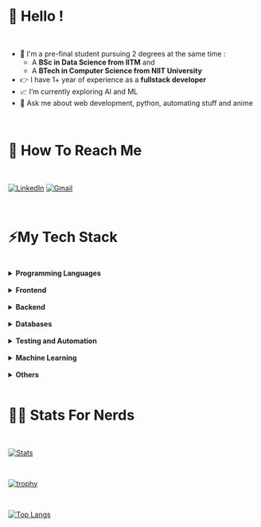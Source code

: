 # 👋 Hello !

<br>

- 📗 I'm a pre-final student pursuing 2 degrees at the same time :
  - A **BSc in Data Science from IITM** and
  - A **BTech in Computer Science from NIIT University**
- 👉 I have 1+ year of experience as a **fullstack developer**
- 📈 I’m currently exploring AI and ML 
- 💬 Ask me about web development, python, automating stuff and anime

<br>

# 📲 How To Reach Me

<br>

[![LinkedIn](https://img.shields.io/badge/linkedin-%230077B5.svg?style=for-the-badge&logo=linkedin&logoColor=white)](https://www.linkedin.com/s-vishvam)
[![Gmail](https://img.shields.io/badge/Gmail-D14836?style=for-the-badge&logo=gmail&logoColor=white)](s.vishvam1025@gmail.com)

<br>

# ⚡My Tech Stack 

<br>

<details>
    <summary><b>Programming Languages</b></summary>
    <div>
        <img style="margin: 0.4rem 0rem 0rem 1rem;" src="https://img.shields.io/badge/python-3670A0?style=for-the-badge&logo=python&logoColor=ffdd54" alt="Python">
        <img style="margin: 0.4rem 0rem 0rem 1rem;" src="https://img.shields.io/badge/c++-%2300599C.svg?style=for-the-badge&logo=c%2B%2B&logoColor=white" alt="C++">
        <img style="margin: 0.4rem 0rem 0rem 1rem;" src="https://img.shields.io/badge/java-%23ED8B00.svg?style=for-the-badge&logo=java&logoColor=white" alt="Java">
        <img style="margin: 0.4rem 0rem 0rem 1rem;" src="https://img.shields.io/badge/javascript-%23323330.svg?style=for-the-badge&logo=javascript&logoColor=%23F7DF1E" alt="Javascript">
        <img style="margin: 0.4rem 0rem 0rem 1rem;" src="https://img.shields.io/badge/shell_script-%23121011.svg?style=for-the-badge&logo=gnu-bash&logoColor=white" alt="Bash">
    </div>

</details>

<br>

<details>
    <summary><b>Frontend</b></summary>
    <br>
    <details>
        <summary><b>Markup, Templating and Styling</b></summary>
        <div>
            <img style="margin: 0.4rem 0rem 0rem 1rem;" src="https://img.shields.io/badge/HTML5-E34F26?style=for-the-badge&logo=html5&logoColor=white" alt="HTML5">
            <img style="margin: 0.4rem 0rem 0rem 1rem;" src="https://img.shields.io/badge/CSS3-1572B6?style=for-the-badge&logo=css3&logoColor=white" alt="CSS3">
            <img style="margin: 0.4rem 0rem 0rem 1rem;" src="https://img.shields.io/badge/SASS-hotpink.svg?style=for-the-badge&logo=SASS&logoColor=white" alt="SASS">
            <img style="margin: 0.4rem 0rem 0rem 1rem;" src="https://img.shields.io/badge/bootstrap-%23563D7C.svg?style=for-the-badge&logo=bootstrap&logoColor=white">
            <img style="margin: 0.4rem 0rem 0rem 1rem;" src="https://img.shields.io/badge/tailwindcss-%2338B2AC.svg?style=for-the-badge&logo=tailwind-css&logoColor=white" alt="TailwindCSS">
            <img style="margin: 0.4rem 0rem 0rem 1rem;" src="https://img.shields.io/badge/Markdown-000000?style=for-the-badge&logo=markdown&logoColor=white" alt="Markdown">
            <img style="margin: 0.4rem 0rem 0rem 1rem;" src="https://img.shields.io/badge/latex-%23008080.svg?style=for-the-badge&logo=latex&logoColor=white" alt="LaTeX">
            <img style="margin: 0.4rem 0rem 0rem 1rem;" src="https://img.shields.io/badge/Pug-FFF?style=for-the-badge&logo=pug&logoColor=A86454" alt="Pug Template">
            <img style="margin: 0.4rem 0rem 0rem 1rem;" src="https://img.shields.io/badge/jinja-white.svg?style=for-the-badge&logo=jinja&logoColor=black" alt="Jinja Template">
        </div>
   </details>
    <details>
        <summary><b>JavaScript Frameworks</b></summary>
        <div>        
            <img style="margin: 0.4rem 0rem 0rem 1rem;" src="https://img.shields.io/badge/jquery-%230769AD.svg?style=for-the-badge&logo=jquery&logoColor=white" alt="jQuery">
            <img style="margin: 0.4rem 0rem 0rem 1rem;" src="https://img.shields.io/badge/React-20232A?style=for-the-badge&logo=react&logoColor=61DAFB" alt="React">
            <img style="margin: 0.4rem 0rem 0rem 1rem;" src="https://img.shields.io/badge/React_Router-CA4245?style=for-the-badge&logo=react-router&logoColor=white" alt="React Router">
            <img style="margin: 0.4rem 0rem 0rem 1rem;" src="https://img.shields.io/badge/Vue.js-35495E?style=for-the-badge&logo=vuedotjs&logoColor=4FC08D" alt="Vue">
            <img style="margin: 0.4rem 0rem 0rem 1rem;" src="https://img.shields.io/badge/Redux-593D88?style=for-the-badge&logo=redux&logoColor=white" alt="Redux">
            <img style="margin: 0.4rem 0rem 0rem 1rem;" src="https://img.shields.io/badge/Socket.io-black?style=for-the-badge&logo=socket.io&badgeColor=010101">
            <img style="margin: 0.4rem 0rem 0rem 1rem;" src="https://img.shields.io/badge/Babel-F9DC3e?style=for-the-badge&logo=babel&logoColor=black" alt="Babel">
        </div>
    </details>
    <details>
        <summary><b>Libraries</b></summary>
        <div>        
            <img style="margin: 0.4rem 0rem 0rem 1rem;" src="https://img.shields.io/badge/p5%20js-ED225D?style=for-the-badge&logo=p5dotjs&logoColor=white" alt="p5.js">
            <img style="margin: 0.4rem 0rem 0rem 1rem;" src="https://img.shields.io/badge/chart.js-F5788D.svg?style=for-the-badge&logo=chart.js&logoColor=white" alt="Chart.js">
        </div>
    </details>
</details>

<br>

<details>
    <summary><b>Backend</b></summary>
    <div>
        <img style="margin: 0.4rem 0rem 0rem 1rem;" src="https://img.shields.io/badge/node.js-6DA55F?style=for-the-badge&logo=node.js&logoColor=white" alt="Node.js">
        <img style="margin: 0.4rem 0rem 0rem 1rem;" src="https://img.shields.io/badge/express.js-%23404d59.svg?style=for-the-badge&logo=express&logoColor=%2361DAFB" alt="Express.js">
        <img style="margin: 0.4rem 0rem 0rem 1rem;" src="https://img.shields.io/badge/flask-%23000.svg?style=for-the-badge&logo=flask&logoColor=white" alt="Flask">
        <img style="margin: 0.4rem 0rem 0rem 1rem;" src="https://img.shields.io/badge/gunicorn-%298729.svg?style=for-the-badge&logo=gunicorn&logoColor=white" alt="Gunicorn">
    </div>
</details>

<br>
    
<details>
    <summary><b>Databases</b></summary>
    <div>
        <img style="margin: 0.4rem 0rem 0rem 1rem;" src="https://img.shields.io/badge/MongoDB-%234ea94b.svg?style=for-the-badge&logo=mongodb&logoColor=white" alt="MongoDB">
        <img style="margin: 0.4rem 0rem 0rem 1rem;" src="https://img.shields.io/badge/postgres-%23316192.svg?style=for-the-badge&logo=postgresql&logoColor=white" alt="PostgreSQL">
        <img style="margin: 0.4rem 0rem 0rem 1rem;" src="https://img.shields.io/badge/sqlite-%2307405e.svg?style=for-the-badge&logo=sqlite&logoColor=white" alt="SQLite">
        <img style="margin: 0.4rem 0rem 0rem 1rem;" src="https://img.shields.io/badge/redis-%23DD0031.svg?style=for-the-badge&logo=redis&logoColor=white" alt="Redis">
    </div>
</details>

<br>

<details>
    <summary><b>Testing and Automation</b></summary>
    <div>
        <img style="margin: 0.4rem 0rem 0rem 1rem;" src="https://img.shields.io/badge/-jest-%23C21325?style=for-the-badge&logo=jest&logoColor=white" alt="Jest">
        <img style="margin: 0.4rem 0rem 0rem 1rem;" src="https://img.shields.io/badge/Selenium-43B02A?style=for-the-badge&logo=Selenium&logoColor=white" alt="Selenium">
    </div>
</details>

<br>

<details>
    <summary><b>Machine Learning</b></summary>
    <div>
        <img style="margin: 0.4rem 0rem 0rem 1rem;" src="https://img.shields.io/badge/numpy-%23013243.svg?style=for-the-badge&logo=numpy&logoColor=white" alt="Numpy">
        <img style="margin: 0.4rem 0rem 0rem 1rem;" src="https://img.shields.io/badge/pandas-%23150458.svg?style=for-the-badge&logo=pandas&logoColor=white" alt="Pandas">
        <img style="margin: 0.4rem 0rem 0rem 1rem;" src="https://img.shields.io/badge/scikit--learn-%23F7931E.svg?style=for-the-badge&logo=scikit-learn&logoColor=white" alt="Scikit-Learn">
        <img style="margin: 0.4rem 0rem 0rem 1rem;" src="https://img.shields.io/badge/Matplotlib-%23ffffff.svg?style=for-the-badge&logo=Matplotlib&logoColor=black" alt="Matplotlib">
        <img style="margin: 0.4rem 0rem 0rem 1rem;" src="https://img.shields.io/badge/jupyter-%23FA0F00.svg?style=for-the-badge&logo=jupyter&logoColor=white" alt="Jupyter Notebook">
    </div>
</details>

<br>

<details>
    <summary><b>Others</b></summary>
    <details>
        <summary><b>Text Editors and IDEs</b></summary>
        <div>
            <img style="margin: 0.4rem 0rem 0rem 1rem;" src="https://img.shields.io/badge/git-%23F05033.svg?style=for-the-badge&logo=git&logoColor=white" alt="Git">
            <img style="margin: 0.4rem 0rem 0rem 1rem;" src="https://img.shields.io/badge/github-%23121011.svg?style=for-the-badge&logo=github&logoColor=white" alt="GitHub">
            <img style="margin: 0.4rem 0rem 0rem 1rem;" src="https://img.shields.io/badge/Visual%20Studio%20Code-0078d7.svg?style=for-the-badge&logo=visual-studio-code&logoColor=white" alt="Visual Studio Code">
            <img style="margin: 0.4rem 0rem 0rem 1rem;" src="https://img.shields.io/badge/Atom-%2366595C.svg?style=for-the-badge&logo=atom&logoColor=white" alt="Atom">
            <img style="margin: 0.4rem 0rem 0rem 1rem;" src="https://img.shields.io/badge/Replit-DD1200?style=for-the-badge&logo=Replit&logoColor=white" alt="Replit">
            <img style="margin: 0.4rem 0rem 0rem 1rem;" src="https://img.shields.io/badge/CodePen-white?style=for-the-badge&logo=codepen&logoColor=black" alt="Codepen">
        </div>
    </details>
    <details>
        <summary><b>Development Tools</b></summary>
        <div>
            <img style="margin: 0.4rem 0rem 0rem 1rem;" src="https://img.shields.io/badge/Postman-FF6C37?style=for-the-badge&logo=postman&logoColor=white" alt="Postman">
            <img style="margin: 0.4rem 0rem 0rem 1rem;" src="https://img.shields.io/badge/Insomnia-black?style=for-the-badge&logo=insomnia&logoColor=5849BE" alt="Insomnia">
            <img style="margin: 0.4rem 0rem 0rem 1rem;" src="https://img.shields.io/badge/-Swagger-%23Clojure?style=for-the-badge&logo=swagger&logoColor=white" alt="Swagger">
    </details>
    <details>
        <summary><b>Version Control, Deployment and Cloud-Related Tools</b></summary>
        <div>
            <img style="margin: 0.4rem 0rem 0rem 1rem;" src="https://img.shields.io/badge/heroku-%23430098.svg?style=for-the-badge&logo=heroku&logoColor=white" alt="Heroku">
            <img style="margin: 0.4rem 0rem 0rem 1rem;" src="https://img.shields.io/badge/netlify-%23000000.svg?style=for-the-badge&logo=netlify&logoColor=#00C7B7" alt="Netlify">
            <img style="margin: 0.4rem 0rem 0rem 1rem;" src="https://img.shields.io/badge/Render-%46E3B7.svg?style=for-the-badge&logo=render&logoColor=white" alt="Render">
            <img style="margin: 0.4rem 0rem 0rem 1rem;" src="https://img.shields.io/badge/vercel-%23000000.svg?style=for-the-badge&logo=vercel&logoColor=white" alt="Vercel">
            <img style="margin: 0.4rem 0rem 0rem 1rem;" src="https://img.shields.io/badge/GoogleCloud-%234285F4.svg?style=for-the-badge&logo=google-cloud&logoColor=white" alt="Google Cloud Platform">
        </div>
    </details>
    <details>
        <summary><b>Productivity Tools</b></summary>
        <div>
            <img style="margin: 0.4rem 0rem 0rem 1rem;" src="https://img.shields.io/badge/jira-%230A0FFF.svg?style=for-the-badge&logo=jira&logoColor=white" alt="Jira">
            <img style="margin: 0.4rem 0rem 0rem 1rem;" src="https://img.shields.io/badge/Notion-%23000000.svg?style=for-the-badge&logo=notion&logoColor=white" alt="Notion">
        </div>
    </details>
</details>


<br>


# 👨‍💻 Stats For Nerds

<br>

[![Stats](https://github-readme-stats.vercel.app/api?username=Vishvam10&show_icons=true)](https://github-readme-stats.vercel.app/api?username=Vishvam10&show_icons=true)

<br>

[![trophy](https://github-profile-trophy.vercel.app/?username=Vishvam10&theme=juicyfresh&no-frame=true&column=4&&margin-w=20&no-bg=true)](https://github-profile-trophy.vercel.app/?username=Vishvam10&theme=juicyfresh&no-frame=true&column=4&&margin-w=20&no-bg=true)

<br>

[![Top Langs](https://github-readme-stats.vercel.app/api/top-langs/?username=Vishvam10&layout=compact)](https://github.com/anuraghazra/github-readme-stats)
